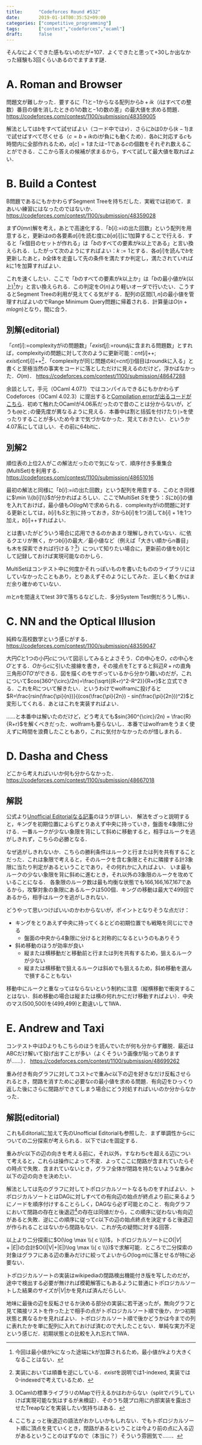 ```yaml
---
title:      "Codeforces Round #532"
date:       2019-01-14T00:35:52+09:00
categories: ["competitive_programming"]
tags:       ["contest","codeforces","ocaml"]
draft:      false
---
```


そんなによくできた感もないのだが+107．よくできたと思って+30しか出なかった経験も3回くらいあるのでますます謎．

<!--more-->

# A. Roman and Browser

問題文が難しかった．要するに「$1$と$-1$からなる配列から$b+ik$（$i$はすべての整数）番目の値を消したときの$1$の数と$-1$の数の差」の最大値を求める問題． https://codeforces.com/contest/1100/submission/48359005

解法としては$b$をすべて試せばよい（コード中では$v$）．さらに$b$は$0$から$(k-1)$まで試せばすべて尽くせる（$c=b+ik$の$i$が負にも動くため）．各$b$に対応する$c$も時間内に全部作れるため，$a[c]=1$または$-1$である$c$の個数をそれぞれ数えることができる．ここから答えの候補が求まるから，すべて試して最大値を取ればよい．

<!-- 実装では最初に全体の1および-1の数を数えてから$a[c]$の値に応じてこれを減じている． -->

# B. Build a Contest

B問題であるにもかかわらずSegment Treeを持ちだした．実戦では初めて．まあいい練習にはなったのではないか． https://codeforces.com/contest/1100/submission/48359028

まず$O(mn)$解を考え，あとで高速化する．「$b[i]$:=iの出た回数」という配列を用意すると，更新は$a$の各要素$a[i]$を読む度に$b[a[i]]$に$1$加算することで行える．すると「$k$個目のセットが作れる」は「$b$のすべての要素が$k$以上である」と言い換えられる．したがって次のようにすればよい：$k:=1$とする．各$a[i]$を読んで$b$を更新したあと，$b$全体を走査して先の条件を満たすか判定し，満たされていれば$k$に1を加算すればよい．

これを速くしたい．ここで「$b$のすべての要素が$k$以上か」は「$b$の最小値が$k$(以上)[^1]か」と言い換えられる．この判定を$O(n)$より軽いオーダで行いたい．こうするとSegment Treeの利用が見えてくる気がする．配列の区間$[1,n]$の最小値を管理すればよいのでRange Minimum Query問題に帰着される．計算量は$O(n+mlogn)$となり，間に合う．

[^1]: 今回は最小値がkになった途端にkが加算されるため，最小値が$k$より大きくなることはない．

## 別解(editorial)

「$cnt[i]:=$complexityが$i$の問題数」「$exist[j]:=$round$j$に含まれる問題数」とすれば，complexity$i$の問題に対して次のように更新可能：$cnt[i]$++; $exist[cnt[i]]$++[^bb]．「complexityが同じ問題の$k$(=$cnt[i]$)個目はround$k$に入る」と書くと至極当然の事実をコードに落としただけに見えるのだけど，浮かばなかった．$O(m)$． https://codeforces.com/contest/1100/submission/48647288

余談として，手元（OCaml 4.07.1）ではコンパイルできるにもかかわらずCodeforces（OCaml 4.02.3）に提出すると[Compilation errorが出るコードがこちら](https://codeforces.com/contest/1100/submission/48647148)．初めて触れたOCamlが4.06系だったので昔のことは分からないが，どうも`@@`と`;`の優先度が異なるように見える．本番中は割と括弧を付けたり`|>`を使ったりすることが多いため今まで気づかなかった．覚えておきたい．というか4.07系にしてほしい．その前に64bitに．

[^bb]: 実装においては順番を逆にしている．$exist$を説明では1-indexed, 実装では0-indexedで考えているため．

## 別解2

順位表の上位2人がこの解法だったので気になって．順序付き多重集合(MultiSet)を利用する． https://codeforces.com/contest/1100/submission/48651016

最初の解法と同様に「$b[i]$:=$i$の出た回数」という配列を用意する．このとき同様に$\min \\{b[i]\\}$が分かればよろしい．ここでMultiSet $S$を使う：$S$に$b[i]$の値を入れておけば，最小値も$O(logN)$で求められる．complexityが$i$の問題に対する更新としては，$b[i]$も$S$と別に持っておき，$S$から$b[i]$を1つ消して$b[i]+1$を1つ加え，$b[i]$++すればよい．

とは書いたがどういう場合に応用できるのかあまり理解しきれていない．$i$に依るクエリが無く，かつ$b[i]$の最大／最小値など（例えば「大きい順からn番目」も木を探索できれば行ける？[^int]）について知りたい場合に，更新前の値を$b[i]$として記録しておけば実現可能なのかしら．

MultiSetはコンテスト中に何度かそれっぽいものを書いたもののライブラリにはしていなかったこともあり，とりあえずそのようにしてみた．正しく動くかはまだ余り確かめていない．

$m$と$n$を間違えてtest 39で落ちるなどした．多分System Test側だろうし怖い．

[^int]: OCamlの標準ライブラリのMapで行えるかはわからない（splitでバラしていけば実現可能な気はするが未検証）．そのうち競プロ用に内部実装を露出させたTreapなどを実装したい気持ちはある．

# C. NN and the Optical Illusion

純粋な高校数学という感じがする． https://codeforces.com/contest/1100/submission/48359047

大円$C$と1つの小円$c$について図示してみるとよさそう．$C$の中心を$O$，$c$の中心を$O'$とする．$O$から$c$に引いた接線を書き，その接点をTとすると斜辺$R+r$の直角三角形$OTO'$ができる．図を描くのをサボっているから分かり難いのだが，これについて$cos(360^{\circ}/2n)=\frac{\sqrt{(R+r)^2-R^2}}{R+r}$と立式できる．これを$R$について解きたい．というわけでwolframに投げると$R=\frac{rsin(\frac{\pi}{n})}{(cos(\frac{\pi}{2n}) - sin(\frac{\pi}{2n}))^2}$と変形してくれる．あとはこれを実装すればよい．

……と本番中は解いたのだけど，どう考えても$sin(360^{\circ}/2n) = \frac{R}{R+r}$を解くべきだった．wolframも要らないし．本番ではwolframをうまく使えずに時間を浪費したこともあり，これに気付かなかったのが惜しまれる．

# D. Dasha and Chess

どこから考えればいいか何も分からなかった． https://codeforces.com/contest/1100/submission/48667018

## 解説

公式より[Unofficial Editorialなる記事](https://codeforces.com/blog/entry/64543)のほうが詳しい．
解法をざっと説明すると，キングを初期位置によらずとりあえず中央に持っていき，盤面を4象限に分ける．一番ルークが少ない象限を背にして斜めに移動すると，相手はルークを逃がしきれず，こちらの必勝となる．

なぜ逃がしきれないか．こちらの勝利条件はルークと行または列を共有することだった．これは象限で考えると，そのルークを含む象限とそれに隣接する計3象限に当たり判定があるということであり，その何れかに入ればよい．
いま最もルークの少ない象限を背に斜めに進むとき，それ以外の3象限のルークを攻めていることになる．
各象限のルーク数は最も均衡な状態でも166,166,167,167であるから，攻撃対象の象限にあるルークは500個．キングの移動は最大で499回であるから，相手はルークを逃がしきれない．

どうやって思いつけばいいのかわからないが，ポイントとなりそうな点だけ：

* キングをとりあえず中央に持ってくるとどの初期位置でも戦略を同じにできる
	* 盤面の中央から4象限に分けると対称的になるというのもありそう
* 斜め移動のほうが効率が良い
	* 縦または横移動だと移動前と行または列を共有するため，狙えるルークが少ない
	* 縦または横移動で狙えるルークは斜めでも狙えるため，斜め移動を選んで損することもない

移動中にルークと重なってはならないという制約に注意（縦横移動で衝突することはない．斜め移動の場合は縦または横の何れかにだけ移動すればよい）．中央のマス(500,500)を(499,499)と勘違いして1WA．

# E. Andrew and Taxi

コンテスト中はDよりもこちらのほうを読んでいたが何も分からず離脱．最近はABCだけ解いて投げ出すことが多い（よくそういう画像が貼ってありますが……）． https://codeforces.com/contest/1100/submission/48699262

重み付き有向グラフに対してコスト$c$で重み$c$以下の辺を好きなだけ反転させられるとき，閉路を消すために必要な$c$の最小値を求める問題．有向辺をひっくり返した後にさらに閉路ができてしまう場合にどう対処すればいいのか分からなかった．

## 解説(editorial)

これもEditorialに加えて先のUnofficial Editorialも参照した．まず単調性から$c$についての二分探索が考えられる．以下では$c$を固定する．

重みが$c$以下の辺の向きを考える前に，それ以外，すなわち$c$を超える辺について考えると，これらは操作によって不変．よってここに閉路が含まれていたらその時点で失敗．含まれていないとき，グラフ全体が閉路を持たないような重み$c$以下の辺の向きを決めたい．

解法としては先のグラフに対してトポロジカルソートなるものをすればよい．トポロジカルソートとはDAGに対しすべての有向辺の始点が終点より前に来るようにノードを順序付けすることらしく，DAGなら必ず可能とのこと．有向グラフにおいて閉路の存在と後退辺[^e1]の存在は同値だから，この順序に従わない有向辺があると失敗．逆にこの順序に従って$c$以下の辺の始点終点を決定すると後退辺が作られることはないから閉路もない．これが先の疑問に対する回答．

以上より二分探索に$O(\log \max \\{ c \\})$，トポロジカルソートに$O(|V|+|E|)$の合計$O((|V|+|E|)\log \max \\{ c \\})$で求解可能．ところで二分探索の対象はグラフにある辺の重みだけに絞ってよいから$O(\log m)$に落とせるが特に必要ない．

トポロジカルソートの実装はwikipediaの閉路検出機能付き版を写したのだが，途中で検出する必要が無ければ模範解答にもあるように普通にトポロジカルソートした結果のサイズが$|V|$かを見れば済んだらしい．

地味に最後の辺を反転させるか決める部分の実装に若干迷ったが，無向グラフと見て隣接リストを作った上で相手の点がトポロジカルソート順で後か，かつ初期状態と異なるかを見ればよい．トポロジカルソート順で後かどうかは今までの列に表れたかを単に配列に入れておけば済むので大したことない．単純な実力不足という感じだ．初期状態との比較を入れ忘れて1WA．

[^e1]:
	ここちょっと後退辺の語法がおかしいかもしれない．でもトポロジカルソート順に頂点を見ていくとき，閉路があるということは今より前の点に入る辺があるということのはずなので（本当に？）そういう雰囲気で……．










